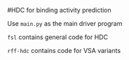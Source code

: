 #HDC for binding activity prediction


Use `main.py` as the main driver program

`fsl` contains general code for HDC

`rff-hdc` contains code for VSA variants
